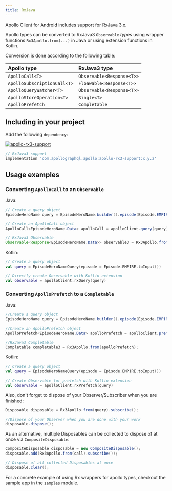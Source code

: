 ```yaml
---
title: RxJava
---
```


Apollo Client for Android includes support for RxJava 3.x.

Apollo types can be converted to RxJava3 `Observable` *types* using wrapper functions `Rx3Apollo.from(...)` in Java or using extension functions in Kotlin.

Conversion is done according to the following table:

| Apollo type |  RxJava3 type|
| :--- | :--- |
| `ApolloCall<T>` | `Observable<Response<T>>` |
| `ApolloSubscriptionCall<T>` | `Floawable<Response<T>>` |
| `ApolloQueryWatcher<T>` | `Observable<Response<T>>` |
| `ApolloStoreOperation<T>` | `Single<T>` |
| `ApolloPrefetch` | `Completable` |

## Including in your project

Add the following `dependency`:

[ ![apollo-rx3-support](https://img.shields.io/bintray/v/apollographql/android/apollo-rx3-support.svg?label=apollo-rx3-support) ](https://bintray.com/apollographql/android/apollo-rx3-support/_latestVersion)
```gradle
// RxJava3 support
implementation 'com.apollographql.apollo:apollo-rx3-support:x.y.z'
```

## Usage examples

### Converting `ApolloCall` to an `Observable`

Java:
```java
// Create a query object
EpisodeHeroName query = EpisodeHeroName.builder().episode(Episode.EMPIRE).build();

// Create an ApolloCall object
ApolloCall<EpisodeHeroName.Data> apolloCall = apolloClient.query(query);

// RxJava3 Observable
Observable<Response<EpisodeHeroName.Data>> observable3 = Rx3Apollo.from(apolloCall);
```

Kotlin:
```kotlin
// Create a query object
val query = EpisodeHeroNameQuery(episode = Episode.EMPIRE.toInput())

// Directly create Observable with Kotlin extension
val observable = apolloClient.rxQuery(query)
```


### Converting `ApolloPrefetch` to a `Completable`

Java:
```java
//Create a query object
EpisodeHeroName query = EpisodeHeroName.builder().episode(Episode.EMPIRE).build();

//Create an ApolloPrefetch object
ApolloPrefetch<EpisodeHeroName.Data> apolloPrefetch = apolloClient.prefetch(query);

//RxJava3 Completable
Completable completable3 = Rx3Apollo.from(apolloPrefetch);
```

Kotlin:
```kotlin
// Create a query object
val query = EpisodeHeroNameQuery(episode = Episode.EMPIRE.toInput())

// Create Observable for prefetch with Kotlin extension
val observable = apolloClient.rxPrefetch(query)
```

Also, don't forget to dispose of your Observer/Subscriber when you are finished:
```java
Disposable disposable = Rx3Apollo.from(query).subscribe();

//Dispose of your Observer when you are done with your work
disposable.dispose();
```
As an alternative, multiple Disposables can be collected to dispose of at once via `CompositeDisposable`:
```java
CompositeDisposable disposable = new CompositeDisposable();
disposable.add(Rx3Apollo.from(call).subscribe());

// Dispose of all collected Disposables at once
disposable.clear();
```


For a concrete example of using Rx wrappers for apollo types, checkout the sample app in the [`samples`](https://github.com/apollographql/apollo-android/tree/master/samples) module.
